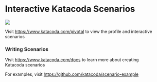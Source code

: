# Interactive Katacoda Scenarios

[![](http://shields.katacoda.com/katacoda/pivotal/count.svg)](https://www.katacoda.com/pivotal "Get your profile on Katacoda.com")

Visit https://www.katacoda.com/pivotal to view the profile and interactive scenarios

### Writing Scenarios
Visit https://www.katacoda.com/docs to learn more about creating Katacoda scenarios

For examples, visit https://github.com/katacoda/scenario-example
